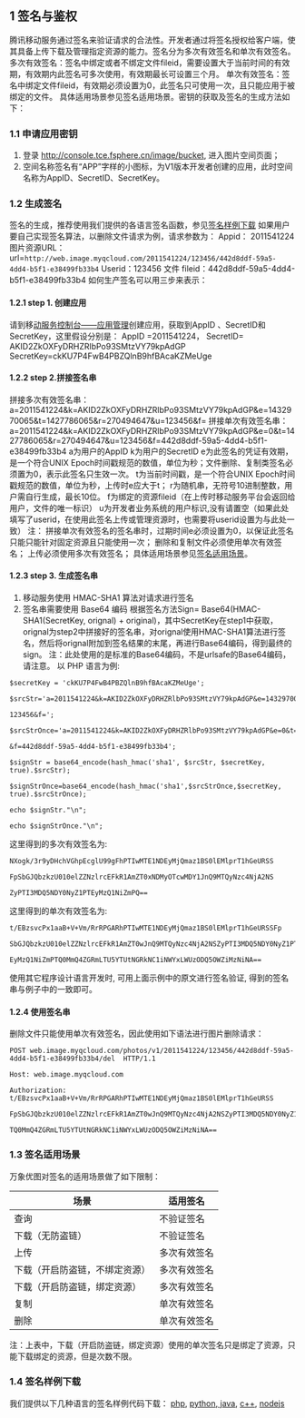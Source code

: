 ## 1	签名与鉴权
腾讯移动服务通过签名来验证请求的合法性。开发者通过将签名授权给客户端，使其具备上传下载及管理指定资源的能力。签名分为多次有效签名和单次有效签名。
多次有效签名：签名中绑定或者不绑定文件fileid，需要设置大于当前时间的有效期，有效期内此签名可多次使用，有效期最长可设置三个月。
单次有效签名：签名中绑定文件fileid，有效期必须设置为0，此签名只可使用一次，且只能应用于被绑定的文件。
具体适用场景参见签名适用场景。密钥的获取及签名的生成方法如下：
### 1.1	申请应用密钥
1)	登录 http://console.tce.fsphere.cn/image/bucket, 进入图片空间页面；
2)	空间名称签名有“APP”字样的小图标，为V1版本开发者创建的应用，此时空间名称为AppID、SecretID、SecretKey。
### 1.2	生成签名
签名的生成，推荐使用我们提供的各语言签名函数，参见[签名样例下载](#1.4-.E7.AD.BE.E5.90.8D.E6.A0.B7.E4.BE.8B.E4.B8.8B.E8.BD.BD)
如果用户要自己实现签名算法，以删除文件请求为例，请求参数为：
Appid： 2011541224
图片资源URL： url=`http://web.image.myqcloud.com/2011541224/123456/442d8ddf-59a5-4dd4-b5f1-e38499fb33b4`
Userid：123456
文件 fileid：442d8ddf-59a5-4dd4-b5f1-e38499fb33b4
如何生产签名可以用三步来表示：
#### 1.2.1	step 1. 创建应用
请到移[动服务控制台——应用管理](http://app.qcloud.com/)创建应用，获取到AppID 、SecretID和SecretKey，这里假设分别是：
AppID =2011541224，
SecretID= AKID2ZkOXFyDRHZRlbPo93SMtzVY79kpAdGP
SecretKey=ckKU7P4FwB4PBZQlnB9hfBAcaKZMeUge
#### 1.2.2	step 2.拼接签名串
拼接多次有效签名串：
a=2011541224&k=AKID2ZkOXFyDRHZRlbPo93SMtzVY79kpAdGP&e=1432970065&t=1427786065&r=270494647&u=123456&f= 
拼接单次有效签名串：
a=2011541224&k=AKID2ZkOXFyDRHZRlbPo93SMtzVY79kpAdGP&e=0&t=1427786065&r=270494647&u=123456&f=442d8ddf-59a5-4dd4-b5f1-e38499fb33b4 
a为用户的AppID
k为用户的SecretID
e为此签名的凭证有效期，是一个符合UNIX Epoch时间戳规范的数值，单位为秒；文件删除、复制类签名必须置为0，表示此签名只生效一次。
t为当前时间戳，是一个符合UNIX Epoch时间戳规范的数值，单位为秒，上传时e应大于t；
r为随机串，无符号10进制整数，用户需自行生成，最长10位。
f为绑定的资源fileid（在上传时移动服务平台会返回给用户，文件的唯一标识）
u为开发者业务系统的用户标识,没有请置空（如果此处填写了userid，在使用此签名上传或管理资源时，也需要将userid设置为与此处一致）
注：
拼接单次有效签名的签名串时，过期时间e必须设置为0，以保证此签名只能只能针对固定资源且只能使用一次；
删除和复制文件必须使用单次有效签名；
上传必须使用多次有效签名；
具体适用场景参见[签名适用场景](#1.3-.E7.AD.BE.E5.90.8D.E9.80.82.E7.94.A8.E5.9C.BA.E6.99.AF)。
#### 1.2.3	step 3. 生成签名串
1.	移动服务使用 HMAC-SHA1 算法对请求进行签名
2.	签名串需要使用 Base64 编码
根据签名方法Sign= Base64(HMAC-SHA1(SecretKey, orignal) + original)，其中SecretKey在step1中获取，orignal为step2中拼接好的签名串，对orignal使用HMAC-SHA1算法进行签名，然后将orignal附加到签名结果的末尾，再进行Base64编码，得到最终的sign。
注：此处使用的是标准的Base64编码，不是urlsafe的Base64编码，请注意。
 以 PHP 语言为例:
 

```
$secretKey = 'ckKU7P4FwB4PBZQlnB9hfBAcaKZMeUge';

$srcStr='a=2011541224&k=AKID2ZkOXFyDRHZRlbPo93SMtzVY79kpAdGP&e=1432970065&t=1427786065&r=270494647&u=
 
123456&f=';

$srcStrOnce='a=2011541224&k=AKID2ZkOXFyDRHZRlbPo93SMtzVY79kpAdGP&e=0&t=1427786065&r=270494647&u=123456
 
&f=442d8ddf-59a5-4dd4-b5f1-e38499fb33b4';

$signStr = base64_encode(hash_hmac('sha1', $srcStr, $secretKey, true).$srcStr);

$signStrOnce=base64_encode(hash_hmac('sha1',$srcStrOnce,$secretKey, true).$srcStrOnce);

echo $signStr."\n"; 

echo $signStrOnce."\n";
```
这里得到的多次有效签名为:

```
NXogk/3r9yDHchVGhpEcglU99gFhPTIwMTE1NDEyMjQmaz1BS0lEMlprT1hGeURSS

FpSbGJQbzkzU010elZZNzlrcEFkR1AmZT0xNDMyOTcwMDY1JnQ9MTQyNzc4NjA2NS

ZyPTI3MDQ5NDY0NyZ1PTEyMzQ1NiZmPQ==
```
这里得到的单次有效签名为:

```
t/EBzsvcPx1aaB+V+Vm/RrRPGARhPTIwMTE1NDEyMjQmaz1BS0lEMlprT1hGeURSSFp

SbGJQbzkzU010elZZNzlrcEFkR1AmZT0wJnQ9MTQyNzc4NjA2NSZyPTI3MDQ5NDY0NyZ1PT

EyMzQ1NiZmPTQ0MmQ4ZGRmLTU5YTUtNGRkNC1iNWYxLWUzODQ5OWZiMzNiNA==
```
使用其它程序设计语言开发时, 可用上面示例中的原文进行签名验证, 得到的签名串与例子中的一致即可。
#### 1.2.4	使用签名串
删除文件只能使用单次有效签名，因此使用如下语法进行图片删除请求：

```
POST web.image.myqcloud.com/photos/v1/2011541224/123456/442d8ddf-59a5-4dd4-b5f1-e38499fb33b4/del  HTTP/1.1

Host: web.image.myqcloud.com

Authorization: t/EBzsvcPx1aaB+V+Vm/RrRPGARhPTIwMTE1NDEyMjQmaz1BS0lEMlprT1hGeURSS

FpSbGJQbzkzU010elZZNzlrcEFkR1AmZT0wJnQ9MTQyNzc4NjA2NSZyPTI3MDQ5NDY0NyZ1PTEyMzQ1NiZmP

TQ0MmQ4ZGRmLTU5YTUtNGRkNC1iNWYxLWUzODQ5OWZiMzNiNA==

```
### 1.3	签名适用场景
万象优图对签名的适用场景做了如下限制：

| 场景 | 适用签名 |
|---------|---------|
|查询	|不验证签名|
|下载（无防盗链）|不验证签名 |
|上传|	多次有效签名|
|下载（开启防盗链，不绑定资源）|多次有效签名|
|下载（开启防盗链，绑定资源）|多次有效签名|
|复制	|单次有效签名|
|删除|单次有效签名|
注：上表中，下载（开启防盗链，绑定资源）使用的单次签名只是绑定了资源，只能下载绑定的资源，但是次数不限。
### 1.4	签名样例下载
我们提供以下几种语言的签名样例代码下载： [php](http://imgcache.tce.fsphere.cn/image/qzonestyle.gtimg.cn/qzone/vas/opensns/res/doc/img-qcloud-php-sign-server-v1.0.2.zip), [python](http://imgcache.tce.fsphere.cn/image/qzonestyle.gtimg.cn/qzone/vas/opensns/res/doc/img-qcloud-python-sign-server-v1.0.2.zip),[ java](http://imgcache.tce.fsphere.cn/image/qzonestyle.gtimg.cn/qzone/vas/opensns/res/doc/img-qcloud-java-sign-server-v1.0.2.zip), [c++](http://imgcache.tce.fsphere.cn/image/qzonestyle.gtimg.cn/qzone/vas/opensns/res/doc/img-qcloud-cpp-sign-server-v1.0.0.zip), [nodejs](http://imgcache.tce.fsphere.cn/image/qzonestyle.gtimg.cn/qzone/vas/opensns/res/doc/img-qcloud-node-sign-server-v1.0.1.zip)


